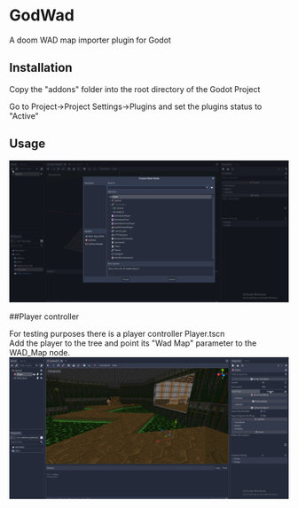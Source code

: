 # GodWad
A doom WAD map importer plugin for Godot

## Installation
Copy the "addons" folder into the root directory of the Godot Project

Go to Project->Project Settings->Plugins and set the plugins status to "Active"

## Usage
![](howTo.gif)


##Player controller

For testing purposes there is a player controller Player.tscn  
Add the player to the tree and point its "Wad Map" parameter to the WAD_Map node.  
![](howToPlayer.gif)

